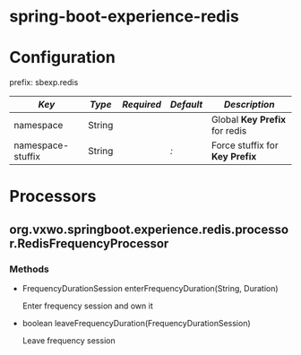 spring-boot-experience-redis
==============================================

# Configuration

prefix: sbexp.redis

| *Key*             | *Type* | *Required* | *Default* | *Description*                    |
|-------------------|--------|------------|-----------|----------------------------------|
| namespace         | String |            |           | Global **Key Prefix** for redis  |
| namespace-stuffix | String |            | _:_       | Force stuffix for **Key Prefix** |

# Processors

## org.vxwo.springboot.experience.redis.processor.RedisFrequencyProcessor

### Methods

- FrequencyDurationSession enterFrequencyDuration(String, Duration)

  Enter frequency session and own it

- boolean leaveFrequencyDuration(FrequencyDurationSession)

  Leave frequency session
